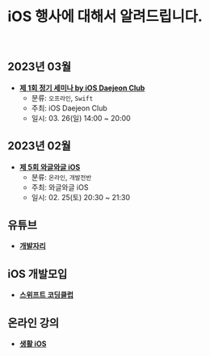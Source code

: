 # iOS 행사에 대해서 알려드립니다.

<br />

## 2023년 03월

- **[제 1회 정기 세미나 by iOS Daejeon Club](https://festa.io/events/3063)**
  - 분류: `오프라인`, `Swift`
  - 주최: iOS Daejeon Club
  - 일시: 03. 26(일) 14:00 ~ 20:00

## 2023년 02월

- **[제 5회 와글와글 iOS](https://www.notion.so/leeo75/5-iOS-2023-2-25-4a53c9d83e884a95938adb133fd1d613?pvs=4)**
  - 분류: `온라인`, `개발전반`
  - 주최: 와글와글 iOS
  - 일시: 02. 25(토) 20:30 ~ 21:30


## 유튜브
- **[개발자리](https://festa.io/events/3063)**

## iOS 개발모입
- **[스위프트 코딩클럽](https://discord.gg/w4T2zgvbPv)**

## 온라인 강의
- **[생활 iOS](https://www.opentutorials.org/course/5022)**
